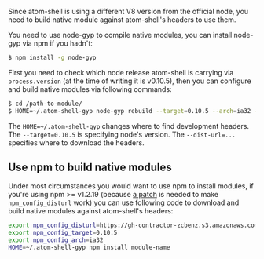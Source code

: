 Since atom-shell is using a different V8 version from the official node, you
need to build native module against atom-shell's headers to use them.

You need to use node-gyp to compile native modules, you can install node-gyp
via npm if you hadn't:

```bash
$ npm install -g node-gyp
```

First you need to check which node release atom-shell is carrying via
`process.version` (at the time of writing it is v0.10.5), then you can
configure and build native modules via following commands:

```bash
$ cd /path-to-module/
$ HOME=~/.atom-shell-gyp node-gyp rebuild --target=0.10.5 --arch=ia32 --dist-url=https://gh-contractor-zcbenz.s3.amazonaws.com/atom-shell/dist
```

The `HOME=~/.atom-shell-gyp` changes where to find development headers. The
`--target=0.10.5` is specifying node's version. The `--dist-url=...` specifies
where to download the headers.

## Use npm to build native modules

Under most circumstances you would want to use npm to install modules, if
you're using npm >= v1.2.19 (because [a
patch](https://github.com/TooTallNate/node-gyp/commit/afbcdea1ffd25c02bc88d119b10337852c44d400)
is needed to make `npm_config_disturl` work) you can use following code to
download and build native modules against atom-shell's headers:

```bash
export npm_config_disturl=https://gh-contractor-zcbenz.s3.amazonaws.com/atom-shell/dist
export npm_config_target=0.10.5
export npm_config_arch=ia32
HOME=~/.atom-shell-gyp npm install module-name
```
